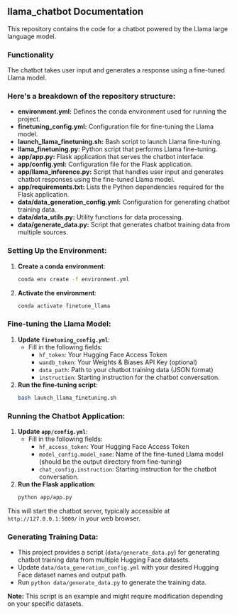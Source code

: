 ## llama_chatbot Documentation

This repository contains the code for a chatbot powered by the Llama large language model. 

### Functionality

The chatbot takes user input and generates a response using a fine-tuned Llama model.

### Here's a breakdown of the repository structure:

* **environment.yml:** Defines the conda environment used for running the project.
* **finetuning_config.yml:** Configuration file for fine-tuning the Llama model.
* **launch_llama_finetuning.sh:** Bash script to launch Llama fine-tuning.
* **llama_finetuning.py:** Python script that performs Llama fine-tuning.
* **app/app.py:** Flask application that serves the chatbot interface.
* **app/config.yml:** Configuration file for the Flask application.
* **app/llama_inference.py:** Script that handles user input and generates chatbot responses using the fine-tuned Llama model.
* **app/requirements.txt:** Lists the Python dependencies required for the Flask application.
* **data/data_generation_config.yml:** Configuration for generating chatbot training data.
* **data/data_utils.py:** Utility functions for data processing.
* **data/generate_data.py:** Script that generates chatbot training data from multiple sources.


### Setting Up the Environment:

1.  **Create a conda environment**:
    ```bash
    conda env create -f environment.yml
    ```
2.  **Activate the environment**:
    ```bash
    conda activate finetune_llama
    ```

### Fine-tuning the Llama Model:

1.  **Update `finetuning_config.yml`**:
    *  Fill in the following fields:
        * `hf_token`: Your Hugging Face Access Token
        * `wandb_token`: Your Weights & Biases API Key (optional)
        * `data_path`: Path to your chatbot training data (JSON format)
        * `instruction`: Starting instruction for the chatbot conversation.
2.  **Run the fine-tuning script**:
    ```bash
    bash launch_llama_finetuning.sh
    ```

### Running the Chatbot Application:

1.  **Update `app/config.yml`**:
    *  Fill in the following fields:
        * `hf_access_token`: Your Hugging Face Access Token
        * `model_config.model_name`: Name of the fine-tuned Llama model (should be the output directory from fine-tuning)
        * `chat_config.instruction`: Starting instruction for the chatbot conversation.
2.  **Run the Flask application**:
    ```bash
    python app/app.py
    ```

This will start the chatbot server, typically accessible at `http://127.0.0.1:5000/` in your web browser.

### Generating Training Data:

* This project provides a script (`data/generate_data.py`) for generating chatbot training data from multiple Hugging Face datasets. 
* Update `data/data_generation_config.yml` with your desired Hugging Face dataset names and output path.
* Run `python data/generate_data.py` to generate the training data.

**Note:** This script is an example and might require modification depending on your specific datasets.
